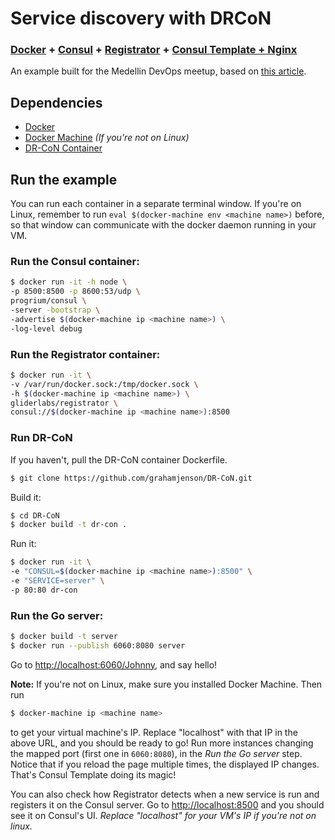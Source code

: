# Service discovery with DRCoN
### [Docker](https://www.docker.com/) + [Consul](https://www.consul.io) + [Registrator](http://gliderlabs.com/registrator/latest/) + [Consul Template + Nginx]((https://github.com/grahamjenson/DR-CoN))

An example built for the Medellin DevOps meetup, based on [this
article](http://www.maori.geek.nz/scalable_architecture_dr_con_docker_registrator_consul_nginx/).

## Dependencies
- [Docker](http://docs.docker.com/)
- [Docker Machine](http://docs.docker.com/machine/install-machine/) *(If you're not on Linux)*
- [DR-CoN Container](https://github.com/grahamjenson/DR-CoN)

## Run the example

You can run each container in a separate terminal window. If you're on Linux, remember to run
``eval $(docker-machine env <machine name>)`` before, so that window can communicate with the
docker daemon running in your VM.

### Run the Consul container:
```sh
$ docker run -it -h node \
-p 8500:8500 -p 8600:53/udp \
progrium/consul \
-server -bootstrap \
-advertise $(docker-machine ip <machine name>) \
-log-level debug
```

### Run the Registrator container:
```sh
$ docker run -it \
-v /var/run/docker.sock:/tmp/docker.sock \
-h $(docker-machine ip <machine name>) \
gliderlabs/registrator \
consul://$(docker-machine ip <machine name>):8500
```

### Run DR-CoN
If you haven't, pull the DR-CoN container Dockerfile.
```sh
$ git clone https://github.com/grahamjenson/DR-CoN.git
```
Build it:
```sh
$ cd DR-CoN
$ docker build -t dr-con .
```
Run it:
```sh
$ docker run -it \
-e "CONSUL=$(docker-machine ip <machine name>):8500" \
-e "SERVICE=server" \
-p 80:80 dr-con
```

### Run the Go server:
```sh
$ docker build -t server
$ docker run --publish 6060:8080 server
```
Go to [http://localhost:6060/Johnny](http://localhost/johnny), and say hello!

**Note:** If you're not on Linux, make sure you installed Docker Machine.
Then run
```sh
$ docker-machine ip <machine name>
```
to get your virtual machine's IP. Replace "localhost" with that IP in the above URL,
and you should be ready to go!
Run more instances changing the mapped port (first one in ``6060:8080``), in the *Run the Go
server* step. Notice that if you reload the page multiple times, the displayed IP changes. That's
Consul Template doing its magic!

You can also check how Registrator detects when a new service is run and registers it on the
Consul server. Go to
[http://localhost:8500](http://localhost:8500) and you should see it on Consul's UI.
*Replace "localhost" for your VM's IP if you're not on linux.*
